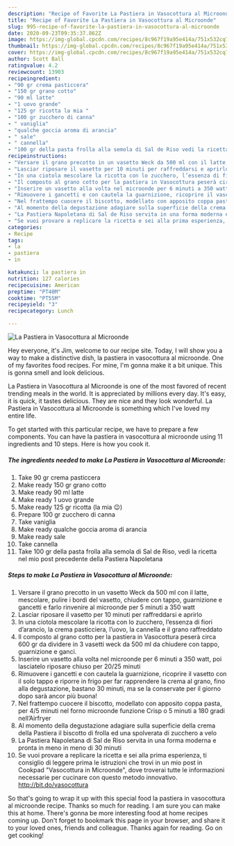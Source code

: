 ```yaml
---
description: "Recipe of Favorite La Pastiera in Vasocottura al Microonde"
title: "Recipe of Favorite La Pastiera in Vasocottura al Microonde"
slug: 995-recipe-of-favorite-la-pastiera-in-vasocottura-al-microonde
date: 2020-09-23T09:35:37.862Z
image: https://img-global.cpcdn.com/recipes/8c967f19a95e414a/751x532cq70/la-pastiera-in-vasocottura-al-microonde-recipe-main-photo.jpg
thumbnail: https://img-global.cpcdn.com/recipes/8c967f19a95e414a/751x532cq70/la-pastiera-in-vasocottura-al-microonde-recipe-main-photo.jpg
cover: https://img-global.cpcdn.com/recipes/8c967f19a95e414a/751x532cq70/la-pastiera-in-vasocottura-al-microonde-recipe-main-photo.jpg
author: Scott Ball
ratingvalue: 4.2
reviewcount: 13903
recipeingredient:
- "90 gr crema pasticcera"
- "150 gr grano cotto"
- "90 ml latte"
- "1 uovo grande"
- "125 gr ricotta la mia "
- "100 gr zucchero di canna"
- " vaniglia"
- "qualche goccia aroma di arancia"
- " sale"
- " cannella"
- "100 gr della pasta frolla alla semola di Sal de Riso vedi la ricetta nel mio post precedente della Pastiera Napoletana"
recipeinstructions:
- "Versare il grano precotto in un vasetto Weck da 500 ml con il latte, mescolare, pulire i bordi del vasetto, chiudere con tappo, guarnizione e gancetti e farlo rinvenire al microonde per 5 minuti a 350 watt"
- "Lasciar riposare il vasetto per 10 minuti per raffreddarsi e aprirlo"
- "In una ciotola mescolare la ricotta con lo zucchero, l’essenza di fiori d’arancio, la crema pasticciera, l’uovo, la cannella e il grano raffreddato"
- "Il composto al grano cotto per la pastiera in Vasocottura peserà circa 600 gr da dividere in 3 vasetti weck da 500 ml da chiudere con tappo, guarnizione e ganci."
- "Inserire un vasetto alla volta nel microonde per 6 minuti a 350 watt, poi lasciatelo riposare chiuso per 20/25 minuti"
- "Rimuovere i gancetti e con cautela la guarnizione, ricoprire il vasetto con il solo tappo e riporre in frigo per far rapprendere la crema al grano, fino alla degustazione, bastano 30 minuti, ma se la conservate per il giorno dopo sarà ancor più buona!"
- "Nel frattempo cuocere il biscotto, modellato con apposito coppa pasta, per 4/5 minuti nel forno microonde funzione Crisp o 5 minuti a 180 gradi nell’Airfryer"
- "Al momento della degustazione adagiare sulla superficie della crema della Pastiera il biscotto di frolla ed una spolverata di zucchero a velo"
- "La Pastiera Napoletana di Sal de Riso servita in una forma moderna e pronta in meno in meno di 30 minuti"
- "Se vuoi provare a replicare la ricetta e sei alla prima esperienza, ti consiglio di leggere prima le istruzioni che trovi in un mio post in Cookpad &#34;Vasocottura in Microonde&#34;, dove troverai tutte le informazioni necessarie per cucinare con questo metodo innovativo. http://bit.do/vasocottura"
categories:
- Recipe
tags:
- la
- pastiera
- in

katakunci: la pastiera in 
nutrition: 127 calories
recipecuisine: American
preptime: "PT40M"
cooktime: "PT55M"
recipeyield: "3"
recipecategory: Lunch

---
```



![La Pastiera in Vasocottura al Microonde](https://img-global.cpcdn.com/recipes/8c967f19a95e414a/751x532cq70/la-pastiera-in-vasocottura-al-microonde-recipe-main-photo.jpg)

Hey everyone, it's Jim, welcome to our recipe site. Today, I will show you a way to make a distinctive dish, la pastiera in vasocottura al microonde. One of my favorites food recipes. For mine, I'm gonna make it a bit unique. This is gonna smell and look delicious.



La Pastiera in Vasocottura al Microonde is one of the most favored of recent trending meals in the world. It is appreciated by millions every day. It's easy, it is quick, it tastes delicious. They are nice and they look wonderful. La Pastiera in Vasocottura al Microonde is something which I've loved my entire life.


To get started with this particular recipe, we have to prepare a few components. You can have la pastiera in vasocottura al microonde using 11 ingredients and 10 steps. Here is how you cook it.

<!--inarticleads1-->

##### The ingredients needed to make La Pastiera in Vasocottura al Microonde:

1. Take 90 gr crema pasticcera
1. Make ready 150 gr grano cotto
1. Make ready 90 ml latte
1. Make ready 1 uovo grande
1. Make ready 125 gr ricotta (la mia 😉)
1. Prepare 100 gr zucchero di canna
1. Take  vaniglia
1. Make ready qualche goccia aroma di arancia
1. Make ready  sale
1. Take  cannella
1. Take 100 gr della pasta frolla alla semola di Sal de Riso, vedi la ricetta nel mio post precedente della Pastiera Napoletana




<!--inarticleads2-->

##### Steps to make La Pastiera in Vasocottura al Microonde:

1. Versare il grano precotto in un vasetto Weck da 500 ml con il latte, mescolare, pulire i bordi del vasetto, chiudere con tappo, guarnizione e gancetti e farlo rinvenire al microonde per 5 minuti a 350 watt
1. Lasciar riposare il vasetto per 10 minuti per raffreddarsi e aprirlo
1. In una ciotola mescolare la ricotta con lo zucchero, l’essenza di fiori d’arancio, la crema pasticciera, l’uovo, la cannella e il grano raffreddato
1. Il composto al grano cotto per la pastiera in Vasocottura peserà circa 600 gr da dividere in 3 vasetti weck da 500 ml da chiudere con tappo, guarnizione e ganci.
1. Inserire un vasetto alla volta nel microonde per 6 minuti a 350 watt, poi lasciatelo riposare chiuso per 20/25 minuti
1. Rimuovere i gancetti e con cautela la guarnizione, ricoprire il vasetto con il solo tappo e riporre in frigo per far rapprendere la crema al grano, fino alla degustazione, bastano 30 minuti, ma se la conservate per il giorno dopo sarà ancor più buona!
1. Nel frattempo cuocere il biscotto, modellato con apposito coppa pasta, per 4/5 minuti nel forno microonde funzione Crisp o 5 minuti a 180 gradi nell’Airfryer
1. Al momento della degustazione adagiare sulla superficie della crema della Pastiera il biscotto di frolla ed una spolverata di zucchero a velo
1. La Pastiera Napoletana di Sal de Riso servita in una forma moderna e pronta in meno in meno di 30 minuti
1. Se vuoi provare a replicare la ricetta e sei alla prima esperienza, ti consiglio di leggere prima le istruzioni che trovi in un mio post in Cookpad &#34;Vasocottura in Microonde&#34;, dove troverai tutte le informazioni necessarie per cucinare con questo metodo innovativo. http://bit.do/vasocottura




So that's going to wrap it up with this special food la pastiera in vasocottura al microonde recipe. Thanks so much for reading. I am sure you can make this at home. There's gonna be more interesting food at home recipes coming up. Don't forget to bookmark this page in your browser, and share it to your loved ones, friends and colleague. Thanks again for reading. Go on get cooking!
